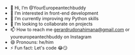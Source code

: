 - 👋 Hi, I’m @YourEuropeantechbuddy
- 👀 I’m interested in front-end development 
- 🌱 I’m currently improving my Python skills
- 💞️ I’m looking to collaborate on projects
- 📫 How to reach me gerardrudonahimana@gmail.com or youreuropeantechbuddy on Instagram
- 😄 Pronouns: he/him
- ⚡ Fun fact: Let's code 😂😏

<!---
YourEuropeancodebuddy/YourEuropeancodebuddy is a ✨ special ✨ repository because its `README.md` (this file) appears on your GitHub profile.
You can click the Preview link to take a look at your changes.
--->
